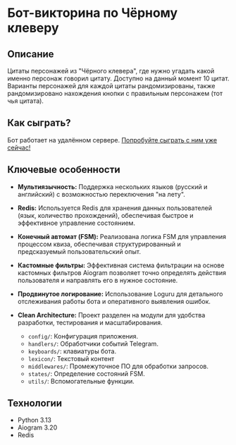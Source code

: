 # Бот-викторина по Чёрному клеверу

## Описание

Цитаты персонажей из "Чёрного клевера", где нужно угадать какой именно персонаж говорил цитату. 
Доступно на данный момент 10 цитат. Варианты персонажей для каждой цитаты рандомизированы, также рандомизировано нахождения кнопки с правильным персонажем (тот чья цитата).

## Как сыграть?

Бот работает на удалённом сервере. [Попробуйте сыграть с ним уже сейчас! ](https://t.me/blackclover_quiz_bot)

## Ключевые особенности

*   **Мультиязычность:** Поддержка нескольких языков (русский и английский) с возможностью переключения "на лету".
*   **Redis:** Используется Redis для хранения данных пользователей (язык, количество прохождений), обеспечивая быстрое и эффективное управление состоянием.
*   **Конечный автомат (FSM):** Реализована логика FSM для управления процессом квиза, обеспечивая структурированный и предсказуемый пользовательский опыт.
*   **Кастомные фильтры:** Эффективная система фильтрации на основе кастомных фильтров Aiogram позволяет точно определять действия пользователя и направлять его в нужное состояние.
*   **Продвинутое логирование:** Использование Loguru для детального отслеживания работы бота и оперативного выявления ошибок.
*   **Clean Architecture:** Проект разделен на модули для удобства разработки, тестирования и масштабирования.

    *   `config/`: Конфигурация приложения.
    *   `handlers/`: Обработчики событий Telegram.
    *   `keyboards/`: клавиатуры бота.
    *   `lexicon/`: Текстовый контент
    *   `middlewares/`: Промежуточное ПО для обработки запросов.
    *   `states/`: Определение состояний FSM.
    *   `utils/`: Вспомогательные функции.



## Технологии

*   Python 3.13
*   Aiogram 3.20
*   Redis
